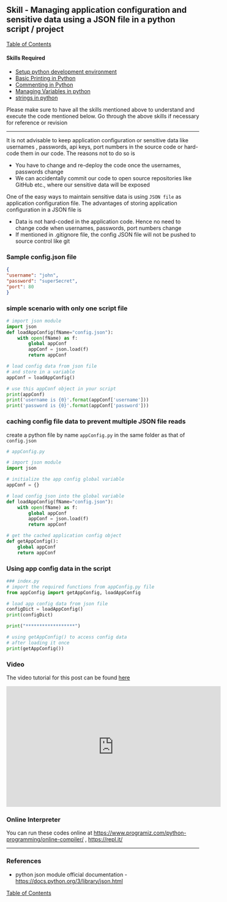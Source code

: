 ## Skill - Managing application configuration and sensitive data using a JSON file in a python script / project
[Table of Contents](https://nagasudhir.blogspot.com/2020/04/taming-python-table-of-contents.html)

#### Skills Required
* [Setup python development environment](https://nagasudhir.blogspot.com/2020/04/setup-python-development-environment_14.html)
* [Basic Printing in Python](https://nagasudhir.blogspot.com/2020/04/basic-printing-in-python.html)
* [Commenting in Python](https://nagasudhir.blogspot.com/2020/04/comments-in-python.html)
* [Managing Variables in python](https://nagasudhir.blogspot.com/2020/04/managing-variables-in-python.html)
* [strings in python](https://nagasudhir.blogspot.com/2020/04/strings-in-python.html)

Please make sure to have all the skills mentioned above to understand and execute the code mentioned below. Go through the above skills if necessary for reference or revision

<hr/>

It is not advisable to keep application configuration or sensitive data like usernames , passwords, api keys, port numbers in the source code or hard-code them in our code. The reasons not to do so is
* You have to change and re-deploy the code once the usernames, passwords change
* We can accidentally commit our code to open source repositories like GitHub etc., where our sensitive data will be exposed

One of the easy ways to maintain sensitive data is using `JSON file` as application configuration file. 
The advantages of storing application configuration in a JSON file is 
* Data is not hard-coded in the application code. Hence no need to change code when usernames, passwords, port numbers change
* If mentioned in .gitignore file, the config JSON file will not be pushed to source control like git

### Sample config.json file
```json
{
"username": "john",
"password": "superSecret",
"port": 80
}
```

### simple scenario with only one script file
```python
# import json module
import json
def loadAppConfig(fName="config.json"):
    with open(fName) as f:
        global appConf
        appConf = json.load(f)
        return appConf

# load config data from json file
# and store in a variable
appConf = loadAppConfig()

# use this appConf object in your script
print(appConf)
print('username is {0}'.format(appConf['username']))
print('password is {0}'.format(appConf['password']))
```

### caching config file data to prevent multiple JSON file reads
create a python file by name ```appConfig.py``` in the same folder as that of ```config.json```
```python
# appConfig.py

# import json module
import json

# initialize the app config global variable
appConf = {}

# load config json into the global variable
def loadAppConfig(fName="config.json"):
    with open(fName) as f:
        global appConf
        appConf = json.load(f)
        return appConf

# get the cached application config object
def getAppConfig():
    global appConf
    return appConf
```

### Using app config data in the script
```python
### index.py
# import the required functions from appConfig.py file
from appConfig import getAppConfig, loadAppConfig

# load app config data from json file
configDict = loadAppConfig()
print(configDict)

print("******************")

# using getAppConfig() to access config data
# after loading it once
print(getAppConfig())
```

### Video
The video tutorial for this post can be found [here](https://youtu.be/sPl6H9_3ZKI)

<iframe width="560" height="315" src="https://www.youtube.com/embed/sPl6H9_3ZKI" frameborder="0" allow="accelerometer; autoplay; clipboard-write; encrypted-media; gyroscope; picture-in-picture" allowfullscreen></iframe>

### Online Interpreter
You can run these codes online at https://www.programiz.com/python-programming/online-compiler/ , https://repl.it/

<hr/>

### References
* python json module official documentation - https://docs.python.org/3/library/json.html

[Table of Contents](https://nagasudhir.blogspot.com/2020/04/taming-python-table-of-contents.html)

<!--stackedit_data:
eyJwcm9wZXJ0aWVzIjoidGl0bGU6IE1hbmFnZSBhcHBsaWNhdG
lvbiBjb25maWd1cmF0aW9uIHdpdGgganNvbiBmaWxlXG5hdXRo
b3I6IE5hZ2FzdWRoaXIgUHVsbGFcbnRhZ3M6ICd0YW1pbmdfcH
l0aG9uLCB0YW1pbmdfcHl0aG9uX3NraWxsJ1xuY2F0ZWdvcmll
czogdGFtaW5nX3B5dGhvbl9za2lsbFxuZGF0ZTogJzIwMjEtMD
EtMjAnXG4iLCJoaXN0b3J5IjpbNzkxNjQ5ODM2LC0xNjUwNDQz
NTg2LDEzODgxNjkyNiwtMTA0OTI0OTY0MSwtNjE3NjU4Nzc4LC
0xNzQ4MTA5ODk4LC0xNjE2ODk2Nzc5LDE5MDAxMzcwMDJdfQ==

-->